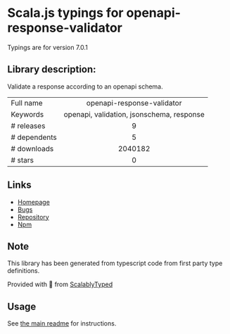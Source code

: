 
# Scala.js typings for openapi-response-validator

Typings are for version 7.0.1

## Library description:
Validate a response according to an openapi schema.

|                    |                 |
| ------------------ | :-------------: |
| Full name          | openapi-response-validator |
| Keywords           | openapi, validation, jsonschema, response |
| # releases         | 9 |
| # dependents       | 5 |
| # downloads        | 2040182 |
| # stars            | 0 |

## Links
- [Homepage](https://github.com/kogosoftwarellc/open-api/tree/master/packages/openapi-response-validator#readme)
- [Bugs](https://github.com/kogosoftwarellc/open-api/issues)
- [Repository](https://github.com/kogosoftwarellc/open-api)
- [Npm](https://www.npmjs.com/package/openapi-response-validator)
    


## Note
This library has been generated from typescript code from first party type definitions.

Provided with :purple_heart: from [ScalablyTyped](https://github.com/oyvindberg/ScalablyTyped)

## Usage
See [the main readme](../../readme.md) for instructions.


